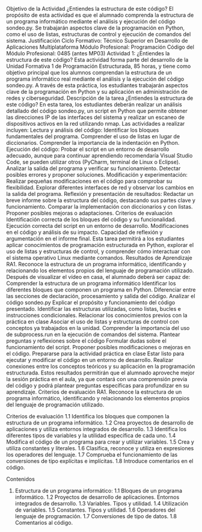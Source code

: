 Objetivo de la Actividad
¿Entiendes la estructura de este código?
El propósito de esta actividad es que el alumnado comprenda la estructura de un programa informático mediante el análisis y ejecución del código sondeo.py. Se trabajarán aspectos clave de la programación en Python, como el uso de listas, estructuras de control y ejecución de comandos del sistema.
Justificación
Ciclo Formativo: Técnico Superior en Desarrollo de Aplicaciones Multiplataforma
Módulo Profesional: Programación
Código del Módulo Profesional: 0485 (antes MP03)
Actividad 1: ¿Entiendes la estructura de este código?
Esta actividad forma parte del desarrollo de la Unidad Formativa 1 de Programación Estructurada, 85 horas, y tiene como objetivo principal que los alumnos comprendan la estructura de un programa informático real mediante el análisis y la ejecución del código sondeo.py. A través de esta práctica, los estudiantes trabajarán aspectos clave de la programación en Python y su aplicación en administración de redes y ciberseguridad.
Descripción de la tarea
¿Entiendes la estructura de este código?
En esta tarea, los estudiantes deberán realizar un análisis detallado del código sondeo.py, un script en Python que permite obtener las direcciones IP de las interfaces del sistema y realizar un escaneo de dispositivos activos en la red utilizando nmap.
Las actividades a realizar incluyen:
Lectura y análisis del código:
Identificar los bloques fundamentales del programa.
Comprender el uso de listas en lugar de diccionarios.
Comprender la importancia de la indentación en Python.
Ejecución del código:
Probar el script en un entorno de desarrollo adecuado, aunque para continuar aprendiendo recomendaría Visual Studio Code, se pueden utilizar otros (PyCharm,  terminal de Linux o Eclipse).
Analizar la salida del programa y verificar su funcionamiento.
Detectar posibles errores y proponer soluciones.
Modificación y experimentación:
Realizar pequeñas modificaciones en el código para comprobar su flexibilidad.
Explorar diferentes interfaces de red y observar los cambios en la salida del programa.
Reflexión y presentación de resultados:
Redactar un breve informe sobre la estructura del código, destacando sus partes clave y funcionamiento.
Comparar la implementación con diccionarios y con listas.
Proponer posibles mejoras o adaptaciones.
Criterios de evaluación
Identificación correcta de los bloques del código y su funcionalidad.
Ejecución correcta del script en un entorno de desarrollo.
Modificaciones en el código y análisis de su impacto.
Capacidad de reflexión y argumentación en el informe final.
Esta tarea permitirá a los estudiantes aplicar conocimientos de programación estructurada en Python, explorar el uso de listas y estructuras de control, y comprender cómo interactuar con el sistema operativo Linux mediante comandos.
Resultados de Aprendizaje 
RA1. Reconoce la estructura de un programa informático, identificando y relacionando los elementos propios del lenguaje de programación utilizado.
Después de visualizar el vídeo en casa, el alumnado deberá ser capaz de:
Comprender la estructura de un programa informático
Identificar los diferentes bloques que componen un programa en Python.
Diferenciar entre las secciones de declaración, procesamiento y salida del código.
Analizar el código sondeo.py
Explicar el propósito y funcionamiento del código presentado.
Identificar las estructuras utilizadas, como listas, bucles e instrucciones condicionales.
Relacionar los conocimientos previos con la práctica en clase
Asociar el uso de listas y estructuras de control con conceptos ya trabajados en la unidad.
Comprender la importancia del uso de subprocess.run en la ejecución de comandos del sistema.
Plantear preguntas y reflexiones sobre el código
Formular dudas sobre el funcionamiento del script.
Proponer posibles modificaciones o mejoras en el código.
Prepararse para la actividad práctica en clase
Estar listo para ejecutar y modificar el código en un entorno de desarrollo.
Realizar conexiones entre los conceptos teóricos y su aplicación en la programación estructurada.
Estos resultados permitirán que el alumnado aproveche mejor la sesión práctica en el aula, ya que contará con una comprensión previa del código y podrá plantear preguntas específicas para profundizar en su aprendizaje.
Criterios de evaluación
RA1. Reconoce la estructura de un programa informático, identificando y relacionando los elementos propios del lenguaje de programación utilizado.

Criterios de evaluación
1.1 Identifica los bloques que componen la estructura de un programa informático.
1.2 Crea proyectos de desarrollo de aplicaciones y utiliza entornos integrados de desarrollo.
1.3 Identifica los diferentes tipos de variables y la utilidad específica de cada uno.
1.4 Modifica el código de un programa para crear y utilizar variables.
1.5 Crea y utiliza constantes y literales.
1.6 Clasifica, reconoce y utiliza en expresiones los operadores del lenguaje.
1.7 Comprueba el funcionamiento de las conversiones de tipo explícitas e implícitas.
1.8 Introduce comentarios en el código.

Contenidos
1. Estructura de un programa informático:
1.1 Bloques de un programa informático.
1.2 Proyectos de desarrollo de aplicaciones. Entornos integrados de desarrollo.
1.3 Variables. Tipos y utilidad.
1.4 Utilización de variables.
1.5 Constantes. Tipos y utilidad.
1.6 Operadores del lenguaje de programación.
1.7 Conversiones de tipo de datos.
1.8 Comentarios al código.

